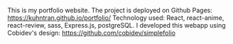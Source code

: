 This is my portfolio website.
The project is deployed on Github Pages: 
https://kuhntran.github.io/portfolio/
Technology used: React, react-anime, react-review, sass, Express.js, postgreSQL.
I developed this webapp using Cobidev's design:
https://github.com/cobidev/simplefolio
